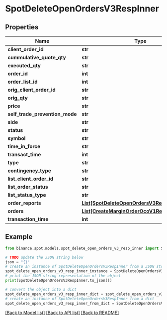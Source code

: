 # SpotDeleteOpenOrdersV3RespInner


## Properties

Name | Type | Description | Notes
------------ | ------------- | ------------- | -------------
**client_order_id** | **str** |  | [optional] 
**cummulative_quote_qty** | **str** |  | [optional] 
**executed_qty** | **str** |  | [optional] 
**order_id** | **int** |  | [optional] 
**order_list_id** | **int** |  | [optional] 
**orig_client_order_id** | **str** |  | [optional] 
**orig_qty** | **str** |  | [optional] 
**price** | **str** |  | [optional] 
**self_trade_prevention_mode** | **str** |  | [optional] 
**side** | **str** |  | [optional] 
**status** | **str** |  | [optional] 
**symbol** | **str** |  | [optional] 
**time_in_force** | **str** |  | [optional] 
**transact_time** | **int** |  | [optional] 
**type** | **str** |  | [optional] 
**contingency_type** | **str** |  | [optional] 
**list_client_order_id** | **str** |  | [optional] 
**list_order_status** | **str** |  | [optional] 
**list_status_type** | **str** |  | [optional] 
**order_reports** | [**List[SpotDeleteOpenOrdersV3RespOrderItem]**](SpotDeleteOpenOrdersV3RespOrderItem.md) |  | [optional] 
**orders** | [**List[CreateMarginOrderOcoV1RespOrdersInner]**](CreateMarginOrderOcoV1RespOrdersInner.md) |  | [optional] 
**transaction_time** | **int** |  | [optional] 

## Example

```python
from binance.spot.models.spot_delete_open_orders_v3_resp_inner import SpotDeleteOpenOrdersV3RespInner

# TODO update the JSON string below
json = "{}"
# create an instance of SpotDeleteOpenOrdersV3RespInner from a JSON string
spot_delete_open_orders_v3_resp_inner_instance = SpotDeleteOpenOrdersV3RespInner.from_json(json)
# print the JSON string representation of the object
print(SpotDeleteOpenOrdersV3RespInner.to_json())

# convert the object into a dict
spot_delete_open_orders_v3_resp_inner_dict = spot_delete_open_orders_v3_resp_inner_instance.to_dict()
# create an instance of SpotDeleteOpenOrdersV3RespInner from a dict
spot_delete_open_orders_v3_resp_inner_from_dict = SpotDeleteOpenOrdersV3RespInner.from_dict(spot_delete_open_orders_v3_resp_inner_dict)
```
[[Back to Model list]](../README.md#documentation-for-models) [[Back to API list]](../README.md#documentation-for-api-endpoints) [[Back to README]](../README.md)



